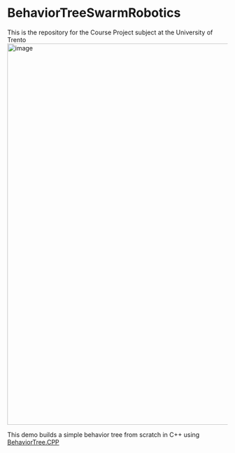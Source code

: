 # BehaviorTreeSwarmRobotics
This is the repository for the Course Project subject at the University of Trento
<img width="870" alt="image" src="https://user-images.githubusercontent.com/83652632/211357098-e5393509-9604-4452-a7d6-3db49da89bcd.png">


This demo builds a simple behavior tree from scratch in C++ using [BehaviorTree.CPP](https://www.behaviortree.dev/)
